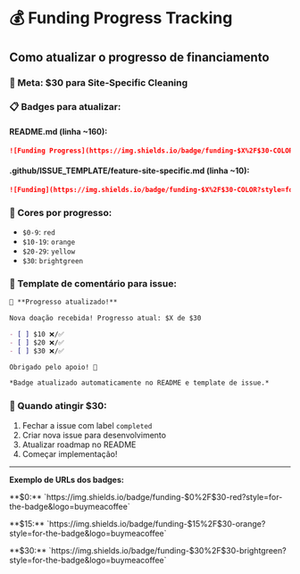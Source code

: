# 💰 Funding Progress Tracking

## Como atualizar o progresso de financiamento

### 🎯 Meta: $30 para Site-Specific Cleaning

### 📋 Badges para atualizar:

#### README.md (linha ~160):
```markdown
![Funding Progress](https://img.shields.io/badge/funding-$X%2F$30-COLOR?style=for-the-badge&logo=buymeacoffee)
```

#### .github/ISSUE_TEMPLATE/feature-site-specific.md (linha ~10):
```markdown
![Funding](https://img.shields.io/badge/funding-$X%2F$30-COLOR?style=for-the-badge&logo=buymeacoffee)
```

### 🎨 Cores por progresso:
- `$0-9`: `red`
- `$10-19`: `orange` 
- `$20-29`: `yellow`
- `$30`: `brightgreen`

### 📝 Template de comentário para issue:
```markdown
🎉 **Progresso atualizado!** 

Nova doação recebida! Progresso atual: $X de $30

- [ ] $10 ❌/✅
- [ ] $20 ❌/✅  
- [ ] $30 ❌/✅

Obrigado pelo apoio! 🙏

*Badge atualizado automaticamente no README e template de issue.*
```

### 🚀 Quando atingir $30:
1. Fechar a issue com label `completed`
2. Criar nova issue para desenvolvimento
3. Atualizar roadmap no README
4. Começar implementação!

---

**Exemplo de URLs dos badges:**

**$0:** `https://img.shields.io/badge/funding-$0%2F$30-red?style=for-the-badge&logo=buymeacoffee`

**$15:** `https://img.shields.io/badge/funding-$15%2F$30-orange?style=for-the-badge&logo=buymeacoffee`

**$30:** `https://img.shields.io/badge/funding-$30%2F$30-brightgreen?style=for-the-badge&logo=buymeacoffee`
